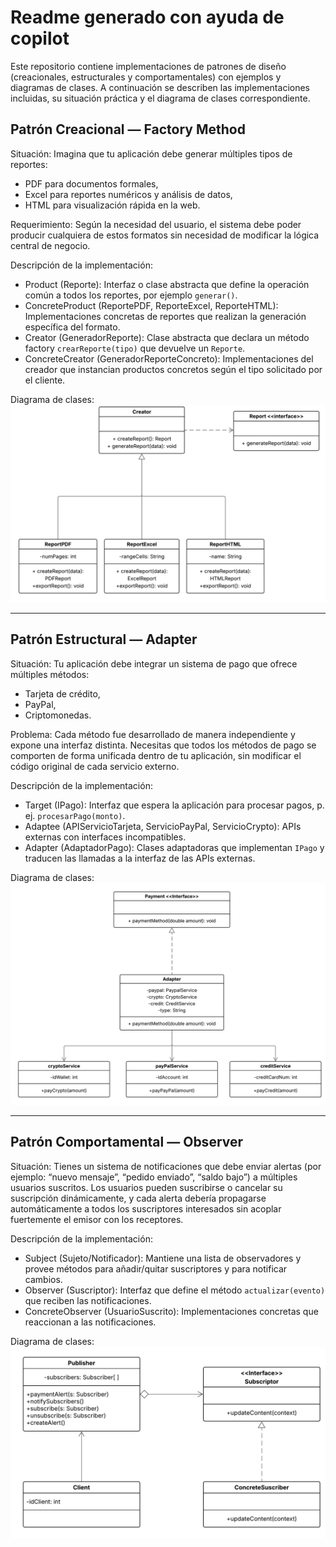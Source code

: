 # Readme generado con ayuda de copilot

Este repositorio contiene implementaciones de patrones de diseño (creacionales, estructurales y comportamentales) con ejemplos y diagramas de clases. A continuación se describen las implementaciones incluidas, su situación práctica y el diagrama de clases correspondiente.

## Patrón Creacional — Factory Method

Situación:
Imagina que tu aplicación debe generar múltiples tipos de reportes:
- PDF para documentos formales,
- Excel para reportes numéricos y análisis de datos,
- HTML para visualización rápida en la web.

Requerimiento:
Según la necesidad del usuario, el sistema debe poder producir cualquiera de estos formatos sin necesidad de modificar la lógica central de negocio.

Descripción de la implementación:
- Product (Reporte): Interfaz o clase abstracta que define la operación común a todos los reportes, por ejemplo `generar()`.  
- ConcreteProduct (ReportePDF, ReporteExcel, ReporteHTML): Implementaciones concretas de reportes que realizan la generación específica del formato.
- Creator (GeneradorReporte): Clase abstracta que declara un método factory `crearReporte(tipo)` que devuelve un `Reporte`.
- ConcreteCreator (GeneradorReporteConcreto): Implementaciones del creador que instancian productos concretos según el tipo solicitado por el cliente.

Diagrama de clases:
![Factory Method Diagram](PatronFactoryMethod.png)

---

## Patrón Estructural — Adapter

Situación:
Tu aplicación debe integrar un sistema de pago que ofrece múltiples métodos:
- Tarjeta de crédito,
- PayPal,
- Criptomonedas.

Problema:
Cada método fue desarrollado de manera independiente y expone una interfaz distinta. Necesitas que todos los métodos de pago se comporten de forma unificada dentro de tu aplicación, sin modificar el código original de cada servicio externo.

Descripción de la implementación:
- Target (IPago): Interfaz que espera la aplicación para procesar pagos, p. ej. `procesarPago(monto)`.  
- Adaptee (APIServicioTarjeta, ServicioPayPal, ServicioCrypto): APIs externas con interfaces incompatibles.
- Adapter (AdaptadorPago): Clases adaptadoras que implementan `IPago` y traducen las llamadas a la interfaz de las APIs externas.

Diagrama de clases:
![Adapter Pattern Diagram](PatronAdapter.png)

---

## Patrón Comportamental — Observer

Situación:
Tienes un sistema de notificaciones que debe enviar alertas (por ejemplo: “nuevo mensaje”, “pedido enviado”, “saldo bajo”) a múltiples usuarios suscritos.
Los usuarios pueden suscribirse o cancelar su suscripción dinámicamente, y cada alerta debería propagarse automáticamente a todos los suscriptores interesados sin acoplar fuertemente el emisor con los receptores.

Descripción de la implementación:
- Subject (Sujeto/Notificador): Mantiene una lista de observadores y provee métodos para añadir/quitar suscriptores y para notificar cambios.
- Observer (Suscriptor): Interfaz que define el método `actualizar(evento)` que reciben las notificaciones.
- ConcreteObserver (UsuarioSuscrito): Implementaciones concretas que reaccionan a las notificaciones.

Diagrama de clases:
![Observer Pattern Diagram](PatronObserver.png)
